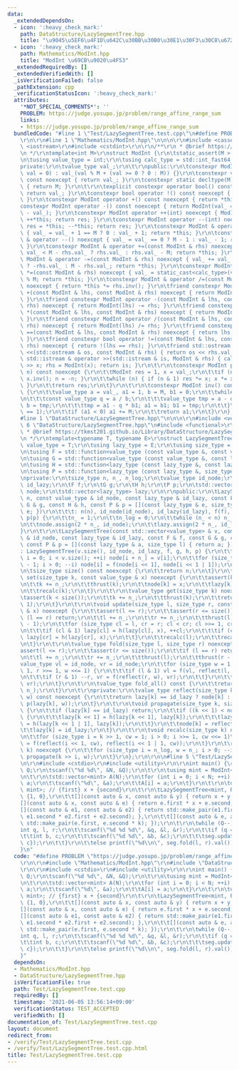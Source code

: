 ```yaml
---
data:
  _extendedDependsOn:
  - icon: ':heavy_check_mark:'
    path: DataStructure/LazySegmentTree.hpp
    title: "\u9045\u5EF6\u4F1D\u642C\u30BB\u30B0\u30E1\u30F3\u30C8\u6728"
  - icon: ':heavy_check_mark:'
    path: Mathematics/ModInt.hpp
    title: "ModInt \u69CB\u9020\u4F53"
  _extendedRequiredBy: []
  _extendedVerifiedWith: []
  _isVerificationFailed: false
  _pathExtension: cpp
  _verificationStatusIcon: ':heavy_check_mark:'
  attributes:
    '*NOT_SPECIAL_COMMENTS*': ''
    PROBLEM: https://judge.yosupo.jp/problem/range_affine_range_sum
    links:
    - https://judge.yosupo.jp/problem/range_affine_range_sum
  bundledCode: "#line 1 \"Test/LazySegmentTree.test.cpp\"\n#define PROBLEM \"https://judge.yosupo.jp/problem/range_affine_range_sum\"\
    \r\n\r\n#line 1 \"Mathematics/ModInt.hpp\"\n\n\n\r\n#include <cassert>\r\n#include\
    \ <iostream>\r\n#include <cstdint>\r\n\r\n/**\r\n * @brief https://tkmst201.github.io/Library/Mathematics/ModInt.hpp\r\
    \n */\r\ntemplate<int M>\r\nstruct ModInt {\r\n\tstatic_assert(M > 0);\r\n\t\r\
    \n\tusing value_type = int;\r\n\tusing calc_type = std::int_fast64_t;\r\n\t\r\n\
    private:\r\n\tvalue_type val_;\r\n\t\r\npublic:\r\n\tconstexpr ModInt(calc_type\
    \ val = 0) : val_(val % M + (val >= 0 ? 0 : M)) {}\r\n\tconstexpr value_type val()\
    \ const noexcept { return val_; }\r\n\tconstexpr static decltype(M) mod() noexcept\
    \ { return M; }\r\n\t\r\n\texplicit constexpr operator bool() const noexcept {\
    \ return val_; }\r\n\tconstexpr bool operator !() const noexcept { return !static_cast<bool>(*this);\
    \ }\r\n\tconstexpr ModInt operator +() const noexcept { return *this; }\r\n\t\
    constexpr ModInt operator -() const noexcept { return ModInt(val_ == 0 ? 0 : M\
    \ - val_); }\r\n\tconstexpr ModInt operator ++(int) noexcept { ModInt res = *this;\
    \ ++*this; return res; }\r\n\tconstexpr ModInt operator --(int) noexcept { ModInt\
    \ res = *this; --*this; return res; }\r\n\tconstexpr ModInt & operator ++() noexcept\
    \ { val_ = val_ + 1 == M ? 0 : val_ + 1; return *this; }\r\n\tconstexpr ModInt\
    \ & operator --() noexcept { val_ = val_ == 0 ? M - 1 : val_ - 1; return *this;\
    \ }\r\n\tconstexpr ModInt & operator +=(const ModInt & rhs) noexcept { val_ +=\
    \ val_ < M - rhs.val_ ? rhs.val_ : rhs.val_ - M; return *this; }\r\n\tconstexpr\
    \ ModInt & operator -=(const ModInt & rhs) noexcept { val_ += val_ >= rhs.val_\
    \ ? -rhs.val_ : M - rhs.val_; return *this; }\r\n\tconstexpr ModInt & operator\
    \ *=(const ModInt & rhs) noexcept { val_ = static_cast<calc_type>(val_) * rhs.val_\
    \ % M; return *this; }\r\n\tconstexpr ModInt & operator /=(const ModInt & rhs)\
    \ noexcept { return *this *= rhs.inv(); }\r\n\tfriend constexpr ModInt operator\
    \ +(const ModInt & lhs, const ModInt & rhs) noexcept { return ModInt(lhs) += rhs;\
    \ }\r\n\tfriend constexpr ModInt operator -(const ModInt & lhs, const ModInt &\
    \ rhs) noexcept { return ModInt(lhs) -= rhs; }\r\n\tfriend constexpr ModInt operator\
    \ *(const ModInt & lhs, const ModInt & rhs) noexcept { return ModInt(lhs) *= rhs;\
    \ }\r\n\tfriend constexpr ModInt operator /(const ModInt & lhs, const ModInt &\
    \ rhs) noexcept { return ModInt(lhs) /= rhs; }\r\n\tfriend constexpr bool operator\
    \ ==(const ModInt & lhs, const ModInt & rhs) noexcept { return lhs.val_ == rhs.val_;\
    \ }\r\n\tfriend constexpr bool operator !=(const ModInt & lhs, const ModInt &\
    \ rhs) noexcept { return !(lhs == rhs); }\r\n\tfriend std::ostream & operator\
    \ <<(std::ostream & os, const ModInt & rhs) { return os << rhs.val_; }\r\n\tfriend\
    \ std::istream & operator >>(std::istream & is, ModInt & rhs) { calc_type x; is\
    \ >> x; rhs = ModInt(x); return is; }\r\n\t\r\n\tconstexpr ModInt pow(calc_type\
    \ n) const noexcept {\r\n\t\tModInt res = 1, x = val_;\r\n\t\tif (n < 0) { x =\
    \ x.inv(); n = -n; }\r\n\t\twhile (n) { if (n & 1) res *= x; x *= x; n >>= 1;\
    \ }\r\n\t\treturn res;\r\n\t}\r\n\t\r\n\tconstexpr ModInt inv() const noexcept\
    \ {\r\n\t\tvalue_type a = val_, a1 = 1, b = M, b1 = 0;\r\n\t\twhile (b > 0) {\r\
    \n\t\t\tconst value_type q = a / b;\r\n\t\t\tvalue_type tmp = a - q * b; a = b;\
    \ b = tmp;\r\n\t\t\ttmp = a1 - q * b1; a1 = b1; b1 = tmp;\r\n\t\t}\r\n\t\tassert(a\
    \ == 1);\r\n\t\tif (a1 < 0) a1 += M;\r\n\t\treturn a1;\r\n\t}\r\n};\r\n\r\n\n\
    #line 1 \"DataStructure/LazySegmentTree.hpp\"\n\n\n\r\n#include <vector>\r\n#line\
    \ 6 \"DataStructure/LazySegmentTree.hpp\"\n#include <functional>\r\n\r\n/**\r\n\
    \ * @brief https://tkmst201.github.io/Library/DataStructure/LazySegmentTree.hpp\r\
    \n */\r\ntemplate<typename T, typename E>\r\nstruct LazySegmentTree {\r\n\tusing\
    \ value_type = T;\r\n\tusing lazy_type = E;\r\n\tusing size_type = std::size_t;\r\
    \n\tusing F = std::function<value_type (const value_type &, const value_type &)>;\r\
    \n\tusing G = std::function<value_type (const value_type &, const lazy_type &)>;\r\
    \n\tusing H = std::function<lazy_type (const lazy_type &, const lazy_type &)>;\r\
    \n\tusing P = std::function<lazy_type (const lazy_type &, size_type)>;\r\n\t\r\
    \nprivate:\r\n\tsize_type n, n_, n_log;\r\n\tvalue_type id_node;\r\n\tlazy_type\
    \ id_lazy;\r\n\tF f;\r\n\tG g;\r\n\tH h;\r\n\tP p;\r\n\tstd::vector<value_type>\
    \ node;\r\n\tstd::vector<lazy_type> lazy;\r\n\r\npublic:\r\n\tLazySegmentTree(size_type\
    \ n, const value_type & id_node, const lazy_type & id_lazy, const F & f, const\
    \ G & g, const H & h, const P & p = [](const lazy_type & e, size_type k) { return\
    \ e; })\r\n\t\t\t: n(n), id_node(id_node), id_lazy(id_lazy), f(f), g(g), h(h),\
    \ p(p) {\r\n\t\tn_ = 1;\r\n\t\tn_log = 0;\r\n\t\twhile (n_ < n) n_ <<= 1, ++n_log;\r\
    \n\t\tnode.assign(2 * n_, id_node);\r\n\t\tlazy.assign(2 * n_, id_lazy);\r\n\t\
    }\r\n\t\r\n\tLazySegmentTree(const std::vector<value_type> & v, const value_type\
    \ & id_node, const lazy_type & id_lazy, const F & f, const G & g, const H & h,\
    \ const P & p = [](const lazy_type & a, size_type l) { return a; })\r\n\t\t\t\
    : LazySegmentTree(v.size(), id_node, id_lazy, f, g, h, p) {\r\n\t\tfor (size_type\
    \ i = 0; i < v.size(); ++i) node[i + n_] = v[i];\r\n\t\tfor (size_type i = n_\
    \ - 1; i > 0; --i) node[i] = f(node[i << 1], node[i << 1 | 1]);\r\n\t}\r\n\t\r\
    \n\tsize_type size() const noexcept {\r\n\t\treturn n;\r\n\t}\r\n\t\r\n\tvoid\
    \ set(size_type k, const value_type & x) noexcept {\r\n\t\tassert(k < size());\r\
    \n\t\tk += n_;\r\n\t\tthrust(k);\r\n\t\tnode[k] = x;\r\n\t\tlazy[k] = id_lazy;\r\
    \n\t\trecalc(k);\r\n\t}\r\n\t\r\n\tvalue_type get(size_type k) noexcept {\r\n\t\
    \tassert(k < size());\r\n\t\tk += n_;\r\n\t\tthrust(k);\r\n\t\treturn reflect(k,\
    \ 1);\r\n\t}\r\n\t\r\n\tvoid update(size_type l, size_type r, const lazy_type\
    \ & x) noexcept {\r\n\t\tassert(l <= r);\r\n\t\tassert(r <= size());\r\n\t\tif\
    \ (l == r) return;\r\n\t\tl += n_;\r\n\t\tr += n_;\r\n\t\tthrust(l);\r\n\t\tthrust(r\
    \ - 1);\r\n\t\tfor (size_type cl = l, cr = r; cl < cr; cl >>= 1, cr >>= 1) {\r\
    \n\t\t\tif (cl & 1) lazy[cl] = h(lazy[cl], x), ++cl;\r\n\t\t\tif (cr & 1) --cr,\
    \ lazy[cr] = h(lazy[cr], x);\r\n\t\t}\r\n\t\trecalc(l);\r\n\t\trecalc(r - 1);\r\
    \n\t}\r\n\t\r\n\tvalue_type fold(size_type l, size_type r) noexcept {\r\n\t\t\
    assert(l <= r);\r\n\t\tassert(r <= size());\r\n\t\tif (l == r) return id_node;\r\
    \n\t\tl += n_;\r\n\t\tr += n_;\r\n\t\tthrust(l);\r\n\t\tthrust(r - 1);\r\n\t\t\
    value_type vl = id_node, vr = id_node;\r\n\t\tfor (size_type w = 1; l < r; l >>=\
    \ 1, r >>= 1, w <<= 1) {\r\n\t\t\tif (l & 1) vl = f(vl, reflect(l, w)), ++l;\r\
    \n\t\t\tif (r & 1) --r, vr = f(reflect(r, w), vr);\r\n\t\t}\r\n\t\treturn f(vl,\
    \ vr);\r\n\t}\r\n\t\r\n\tvalue_type fold_all() const {\r\n\t\treturn reflect(1,\
    \ n_);\r\n\t}\r\n\t\r\nprivate:\r\n\tvalue_type reflect(size_type k, size_type\
    \ w) const noexcept {\r\n\t\treturn lazy[k] == id_lazy ? node[k] : g(node[k],\
    \ p(lazy[k], w));\r\n\t}\r\n\t\r\n\tvoid propagate(size_type k, size_type w) noexcept\
    \ {\r\n\t\tif (lazy[k] == id_lazy) return;\r\n\t\tif ((k << 1) < node.size())\
    \ {\r\n\t\t\tlazy[k << 1] = h(lazy[k << 1], lazy[k]);\r\n\t\t\tlazy[k << 1 | 1]\
    \ = h(lazy[k << 1 | 1], lazy[k]);\r\n\t\t}\r\n\t\tnode[k] = reflect(k, w);\r\n\
    \t\tlazy[k] = id_lazy;\r\n\t}\r\n\t\r\n\tvoid recalc(size_type k) noexcept {\r\
    \n\t\tfor (size_type i = k >> 1, cw = 1; i > 0; i >>= 1, cw <<= 1)\r\n\t\t\tnode[i]\
    \ = f(reflect(i << 1, cw), reflect(i << 1 | 1, cw));\r\n\t}\r\n\t\r\n\tvoid thrust(size_type\
    \ k) noexcept {\r\n\t\tfor (size_type i = n_log, w = n_; i > 0; --i, w >>= 1)\
    \ propagate(k >> i, w);\r\n\t}\r\n};\r\n\r\n\n#line 5 \"Test/LazySegmentTree.test.cpp\"\
    \n\r\n#include <cstdio>\r\n#include <utility>\r\n\r\nint main() {\r\n\tint N,\
    \ Q;\r\n\tscanf(\"%d %d\", &N, &Q);\r\n\t\r\n\tusing mint = ModInt<998244353>;\r\
    \n\t\r\n\tstd::vector<mint> A(N);\r\n\tfor (int i = 0; i < N; ++i) {\r\n\t\tint\
    \ a;\r\n\t\tscanf(\"%d\", &a);\r\n\t\tA[i] = a;\r\n\t}\r\n\t\r\n\tusing P = std::pair<mint,\
    \ mint>; // {first} x + {second}\r\n\t\r\n\tLazySegmentTree<mint, P> seg(A, 0,\
    \ {1, 0},\r\n\t\t[](const auto & x, const auto & y) { return x + y; },\r\n\t\t\
    [](const auto & x, const auto & e) { return e.first * x + e.second; },\r\n\t\t\
    [](const auto & e1, const auto & e2) { return std::make_pair(e1.first * e2.first,\
    \ e1.second * e2.first + e2.second); },\r\n\t\t[](const auto & e, auto k) { return\
    \ std::make_pair(e.first, e.second * k); });\r\n\t\r\n\twhile (Q--) {\r\n\t\t\
    int q, l, r;\r\n\t\tscanf(\"%d %d %d\", &q, &l, &r);\r\n\t\tif (q == 0) {\r\n\t\
    \t\tint b, c;\r\n\t\t\tscanf(\"%d %d\", &b, &c);\r\n\t\t\tseg.update(l, r, {b,\
    \ c});\r\n\t\t}\r\n\t\telse printf(\"%d\\n\", seg.fold(l, r).val());\r\n\t}\r\n\
    }\n"
  code: "#define PROBLEM \"https://judge.yosupo.jp/problem/range_affine_range_sum\"\
    \r\n\r\n#include \"Mathematics/ModInt.hpp\"\r\n#include \"DataStructure/LazySegmentTree.hpp\"\
    \r\n\r\n#include <cstdio>\r\n#include <utility>\r\n\r\nint main() {\r\n\tint N,\
    \ Q;\r\n\tscanf(\"%d %d\", &N, &Q);\r\n\t\r\n\tusing mint = ModInt<998244353>;\r\
    \n\t\r\n\tstd::vector<mint> A(N);\r\n\tfor (int i = 0; i < N; ++i) {\r\n\t\tint\
    \ a;\r\n\t\tscanf(\"%d\", &a);\r\n\t\tA[i] = a;\r\n\t}\r\n\t\r\n\tusing P = std::pair<mint,\
    \ mint>; // {first} x + {second}\r\n\t\r\n\tLazySegmentTree<mint, P> seg(A, 0,\
    \ {1, 0},\r\n\t\t[](const auto & x, const auto & y) { return x + y; },\r\n\t\t\
    [](const auto & x, const auto & e) { return e.first * x + e.second; },\r\n\t\t\
    [](const auto & e1, const auto & e2) { return std::make_pair(e1.first * e2.first,\
    \ e1.second * e2.first + e2.second); },\r\n\t\t[](const auto & e, auto k) { return\
    \ std::make_pair(e.first, e.second * k); });\r\n\t\r\n\twhile (Q--) {\r\n\t\t\
    int q, l, r;\r\n\t\tscanf(\"%d %d %d\", &q, &l, &r);\r\n\t\tif (q == 0) {\r\n\t\
    \t\tint b, c;\r\n\t\t\tscanf(\"%d %d\", &b, &c);\r\n\t\t\tseg.update(l, r, {b,\
    \ c});\r\n\t\t}\r\n\t\telse printf(\"%d\\n\", seg.fold(l, r).val());\r\n\t}\r\n\
    }"
  dependsOn:
  - Mathematics/ModInt.hpp
  - DataStructure/LazySegmentTree.hpp
  isVerificationFile: true
  path: Test/LazySegmentTree.test.cpp
  requiredBy: []
  timestamp: '2021-06-05 13:56:14+09:00'
  verificationStatus: TEST_ACCEPTED
  verifiedWith: []
documentation_of: Test/LazySegmentTree.test.cpp
layout: document
redirect_from:
- /verify/Test/LazySegmentTree.test.cpp
- /verify/Test/LazySegmentTree.test.cpp.html
title: Test/LazySegmentTree.test.cpp
---
```


